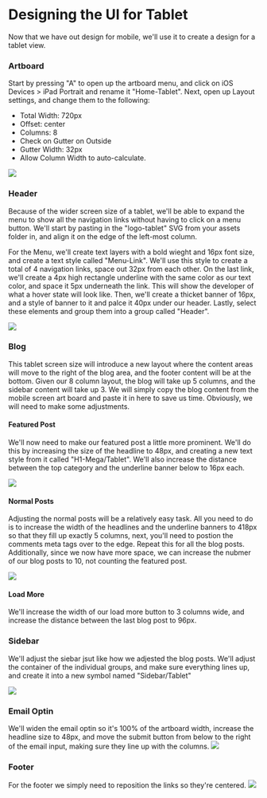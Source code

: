 # Designing the UI for Tablet

Now that we have out design for mobile, we'll use it to create a design for a tablet view.

### Artboard
Start by pressing "A" to open up the artboard menu, and click on iOS Devices > iPad Portrait and rename it "Home-Tablet". Next, open up Layout settings, and change them to the following:

- Total Width: 720px
- Offset: center
- Columns: 8
- Check on Gutter on Outside
- Gutter Width: 32px
- Allow Column Width to auto-calculate.

![](6-1-1-layout-settings.png)

### Header
Because of the wider screen size of a tablet, we'll be able to expand the menu to show all the navigation links without having to click on a menu button. We'll start by pasting in the "logo-tablet" SVG from your assets folder in, and align it on the edge of the left-most column. 

For the Menu, we'll create text layers with a bold wieght and 16px font size, and create a text style called "Menu-Link". We'll use this style to create a total of 4 navigation links, space out 32px from each other. On the last link, we'll create a 4px high rectangle underline with the same color as our text color, and space it 5px underneath the link. This will show the developer of what a hover state will look like. Then, we'll create a thicket banner of 16px, and a style of banner to it and palce it 40px under our header. Lastly, select these elements and group them into a group called "Header".

![](6-1-2-Header.png)

### Blog
This tablet screen size will introduce a new layout where the content areas will move to the right of the blog area, and the footer content will be at the bottom. Given our 8 column layout, the blog will take up 5 columns, and the sidebar content will take up 3. We will simply copy the blog content from the mobile screen art board and paste it in here to save us time. Obviously, we will need to make some adjustments.

#### Featured Post
We'll now need to make our featured post a little more prominent. We'll do this by increasing the size of the headline to 48px, and creating a new text style from it called "H1-Mega/Tablet". We'll also increase the distance between the top category and the underline banner below to 16px each.

![](6-1-3-Featured-Blog.png)

#### Normal Posts
Adjusting the normal posts will be a relatively easy task. All you need to do is to increase the width of the headlines and the underline banners to 418px so that they fill up exactly 5 columns, next, you'll need to postion the comments meta tags over to the edge. Repeat this for all the blog posts. Additionally, since we now have more space, we can increase the nubmer of our blog posts to 10, not counting the featured post.

![](6-1-4-Blog.png)

#### Load More
We'll increase the width of our load more button to 3 columns wide, and increase the distance between the last blog post to 96px.

### Sidebar
We'll adjust the siebar jsut like how we adjested the blog posts. We'll adjust the container of the individual groups, and make sure everything lines up, and create it into a new symbol named "Sidebar/Tablet"

![](6-1-4-Sidebar.png)

### Email Optin
We'll widen the email optin so it's 100% of the artboard width, increase the headline size to 48px, and move the submit button from below to the right of the email input, making sure they line up with the columns.
![](6-1-5-Email-Optin.png)

### Footer
For the footer we simply need to reposition the links so they're centered.
![](6-1-6-Footer.png)





